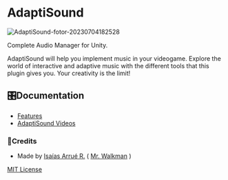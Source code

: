 # AdaptiSound

![AdaptiSound-fotor-20230704182528](https://i.imgur.com/0AQxKDq.png)

Complete Audio Manager for Unity.

AdaptiSound will help you implement music in your videogame. Explore the world of interactive and adaptive music with the different tools that this plugin gives you.
Your creativity is the limit!

## 🎛Documentation

- [Features](https://github.com/MrWalkmanDev/AdaptiSound_Unity/blob/main/Documentation/Documentation.md)
- [AdaptiSound Videos](https://www.youtube.com/watch?v=xKpfNbXDovc&list=PLYgswNf3dEHULkqZ7FkGxGXSiCUsGOX19)

### 📃Credits
- Made by [Isaías Arrué R.](https://github.com/MrWalkmanDev) ( [Mr. Walkman](https://mr-walkman.itch.io) )

[MIT License](https://github.com/MrWalkmanDev/AdaptiSound_Unity/blob/main/LICENSE)
